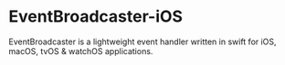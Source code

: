 # EventBroadcaster-iOS
EventBroadcaster is a lightweight event handler written in swift for iOS, macOS, tvOS &amp; watchOS applications.
